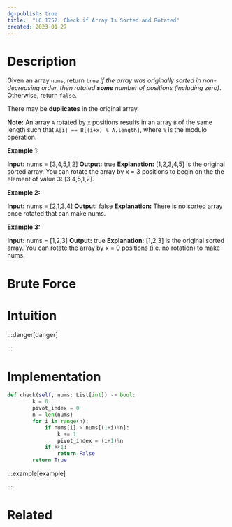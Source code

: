 ```yaml
---
dg-publish: true
title:  "LC 1752. Check if Array Is Sorted and Rotated"
created: 2023-01-27
---
```



# Description
Given an array `nums`, return `true` _if the array was originally sorted in non-decreasing order, then rotated **some** number of positions (including zero)_. Otherwise, return `false`.

There may be **duplicates** in the original array.

**Note:** An array `A` rotated by `x` positions results in an array `B` of the same length such that `A[i] == B[(i+x) % A.length]`, where `%` is the modulo operation.

**Example 1:**

**Input:** nums = [3,4,5,1,2]
**Output:** true
**Explanation:** [1,2,3,4,5] is the original sorted array.
You can rotate the array by x = 3 positions to begin on the the element of value 3: [3,4,5,1,2].

**Example 2:**

**Input:** nums = [2,1,3,4]
**Output:** false
**Explanation:** There is no sorted array once rotated that can make nums.

**Example 3:**

**Input:** nums = [1,2,3]
**Output:** true
**Explanation:** [1,2,3] is the original sorted array.
You can rotate the array by x = 0 positions (i.e. no rotation) to make nums.
# Brute Force
# Intuition

:::danger[danger] 


:::

# Implementation
```python
def check(self, nums: List[int]) -> bool:
        k = 0
        pivot_index = 0
        n = len(nums)
        for i in range(n):
            if nums[i] > nums[(1+i)%n]:
                k += 1
                pivot_index = (i+1)%n
            if k>1:
                return False
        return True
```

:::example[example] 


:::


# Related
